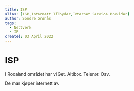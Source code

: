 ```yaml
---
title: ISP
alias: [ISP,Internett Tilbyder,Internet Service Provider]
author: Sondre Grønås
tags:
  - Nettverk
  - IP
created: 03 April 2022
---
```

# ISP
I Rogaland området har vi Get, Altibox, Telenor, Osv.

De man kjøper internett av.